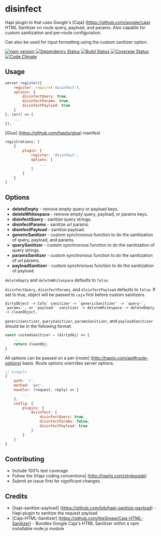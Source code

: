 # disinfect
Hapi plugin to that uses Google's [Caja] (https://github.com/google/caja) HTML Sanitizer on route query, payload, and params. 
Also capable for custom sanitization and per-route configuration.

Can also be used for input formatting using the custom sanitizer option.

[![npm version](https://badge.fury.io/js/disinfect.svg)](https://badge.fury.io/js/disinfect)
[![Dependency Status](https://david-dm.org/genediazjr/disinfect.svg)](https://david-dm.org/genediazjr/disinfect)
[![Build Status](https://travis-ci.org/genediazjr/disinfect.svg?branch=master)](https://travis-ci.org/genediazjr/disinfect)
[![Coverage Status](https://coveralls.io/repos/github/genediazjr/disinfect/badge.svg?branch=master)](https://coveralls.io/github/genediazjr/disinfect?branch=master)
[![Code Climate](https://codeclimate.com/github/genediazjr/disinfect/badges/gpa.svg)](https://codeclimate.com/github/genediazjr/disinfect)

## Usage

```js
server.register({
    register: require('disinfect'),
    options: {
        disinfectQuery: true,
        disinfectParams: true,
        disinfectPayload: true
    }
}, (err) => {
    ...
});
```
[Glue] (https://github.com/hapijs/glue) manifest
```js
registrations: [
    {
        plugin: {
            register: 'disinfect',
            options: [
                ... 
            ]
        }
    }
]
```

## Options

* **deleteEmpty** - remove empty query or payload keys.
* **deleteWhitespace** - remove empty query, payload, or params keys.
* **disinfectQuery** - sanitize query strings.
* **disinfectParams** - sanitize url params.
* **disinfectPayload** - sanitize payload.
* **genericSanitizer** - custom synchronous function to do the sanitization of query, payload, and params. 
* **querySanitizer** - custom synchronous function to do the sanitization of query strings.
* **paramsSanitizer** - custom synchronous function to do the sanitization of url params.
* **payloadSanitizer** - custom synchronous function to do the sanitization of payload.

`deleteEmpty` and `deleteWhitespace` defaults to `false`.

`disinfectQuery`, `disinfectParams`, and `disinfectPayload` defaults to `false`. If set to true, object will be passed to `caja` first before custom sanitizers.

```
dirtyObject ->`Cafa` sanitizer -> `genericSanitizer` -> `query-`, `params-`, or `payload-` sanitizer -> deleteWhitespace -> deleteEmpty -> cleanObject.
```

`genericSanitizer`, `querySanitizer`, `paramsSanitizer`, and `payloadSanitizer` should be in the following format:

```js
const customSanitizer = (dirtyObj) => {
    ...
    return cleanObj;
}
```

All options can be passed on a per-[route] (http://hapijs.com/api#route-options) basis. Route options overrides server options.

```js
// example
{
    path: '/',
    method: 'get',
    handler: (request, reply) => {
        ...
    },
    config: {
        plugins: {
            disinfect: { 
                disinfectQuery: true,
                disinfectParams: false,
                disinfectPayload: true
            } 
        } 
    }
}
```

## Contributing
* Include 100% test coverage
* Follow the [Hapi coding conventions] (http://hapijs.com/styleguide)
* Submit an issue first for significant changes.

## Credits
* [hapi-sanitize-payload] (https://github.com/lob/hapi-sanitize-payload) - Hapi plugin to sanitize the request payload
* [Caja-HTML-Sanitizer] (https://github.com/theSmaw/Caja-HTML-Sanitizer) - Bundles Google Caja's HTML Sanitizer within a npm installable node.js module
